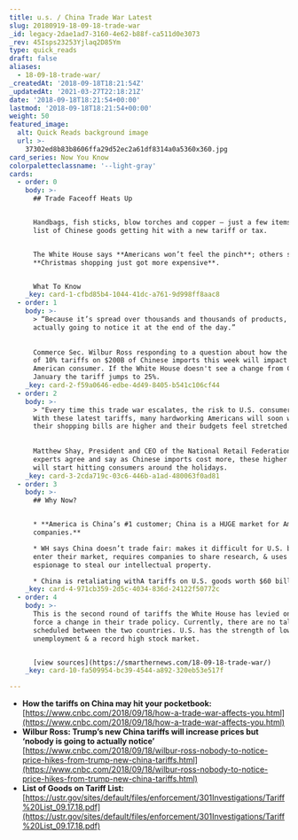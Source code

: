 ```yaml
---
title: u.s. / China Trade War Latest
slug: 20180919-18-09-18-trade-war
_id: legacy-2dae1ad7-3160-4e62-b88f-ca511d0e3073
_rev: 45Isps23253Yjlaq2D85Ym
type: quick_reads
draft: false
aliases:
  - 18-09-18-trade-war/
_createdAt: '2018-09-18T18:21:54Z'
_updatedAt: '2021-03-27T22:18:21Z'
date: '2018-09-18T18:21:54+00:00'
lastmod: '2018-09-18T18:21:54+00:00'
weight: 50
featured_image:
  alt: Quick Reads background image
  url: >-
    37302ed8b83b8606ffa29d52ec2a61df8314a0a5360x360.jpg
card_series: Now You Know
colorpaletteclassname: '--light-gray'
cards:
  - order: 0
    body: >-
      ## Trade Faceoff Heats Up


      Handbags, fish sticks, blow torches and copper – just a few items on the
      list of Chinese goods getting hit with a new tariff or tax.


      The White House says **Americans won’t feel the pinch**; others say
      **Christmas shopping just got more expensive**.


      What To Know
    _key: card-1-cfbd85b4-1044-41dc-a761-9d998ff8aac8
  - order: 1
    body: >-
      > “Because it’s spread over thousands and thousands of products, nobody is
      actually going to notice it at the end of the day.”  
        
        
      Commerce Sec. Wilbur Ross responding to a question about how the new round
      of 10% tariffs on $200B of Chinese imports this week will impact the
      American consumer. If the White House doesn't see a change from China by
      January the tariff jumps to 25%.
    _key: card-2-f59a0646-edbe-4d49-8405-b541c106cf44
  - order: 2
    body: >-
      > "Every time this trade war escalates, the risk to U.S. consumers grows.
      With these latest tariffs, many hardworking Americans will soon wonder why
      their shopping bills are higher and their budgets feel stretched.”  
        
        
      Matthew Shay, President and CEO of the National Retail Federation. Other
      experts agree and say as Chinese imports cost more, these higher prices
      will start hitting consumers around the holidays.
    _key: card-3-2cda719c-03c6-446b-a1ad-480063f0ad81
  - order: 3
    body: >-
      ## Why Now?


      * **America is China’s #1 customer; China is a HUGE market for American
      companies.**

      * WH says China doesn’t trade fair: makes it difficult for U.S. biz to
      enter their market, requires companies to share research, & uses cyber
      espionage to steal our intellectual property.

      * China is retaliating withA tariffs on U.S. goods worth $60 billion.
    _key: card-4-971cb359-2d5c-4034-836d-24122f50772c
  - order: 4
    body: >-
      This is the second round of tariffs the White House has levied on China to
      force a change in their trade policy. Currently, there are no talks
      scheduled between the two countries. U.S. has the strength of low
      unemployment & a record high stock market.


      [view sources](https://smarthernews.com/18-09-18-trade-war/)
    _key: card-10-fa509954-bc39-4544-a892-320eb53e517f

---
```

* **How the tariffs on China may hit your pocketbook:**  
[https://www.cnbc.com/2018/09/18/how-a-trade-war-affects-you.html](https://www.cnbc.com/2018/09/18/how-a-trade-war-affects-you.html)
* **Wilbur Ross: Trump’s new China tariffs will increase prices but ‘nobody is going to actually notice’**  
[https://www.cnbc.com/2018/09/18/wilbur-ross-nobody-to-notice-price-hikes-from-trump-new-china-tariffs.html](https://www.cnbc.com/2018/09/18/wilbur-ross-nobody-to-notice-price-hikes-from-trump-new-china-tariffs.html)
* **List of Goods on Tariff List:**  
[https://ustr.gov/sites/default/files/enforcement/301Investigations/Tariff%20List_09.17.18.pdf](https://ustr.gov/sites/default/files/enforcement/301Investigations/Tariff%20List_09.17.18.pdf)